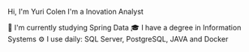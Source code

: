 Hi, I'm Yuri Colen
I'm a Inovation Analyst

🌱 I'm currently studying Spring Data
🎓 I have a degree in Information Systems
⚙️ I use daily: SQL Server, PostgreSQL, JAVA and Docker

<!--
**yuricolen13/yuricolen13** is a ✨ _special_ ✨ repository because its `README.md` (this file) appears on your GitHub profile.

Here are some ideas to get you started:

- 🔭 I’m currently working on ...
- 🌱 I’m currently learning ...
- 👯 I’m looking to collaborate on ...
- 🤔 I’m looking for help with ...
- 💬 Ask me about ...
- 📫 How to reach me: ...
- 😄 Pronouns: ...
- ⚡ Fun fact: ...
-->
